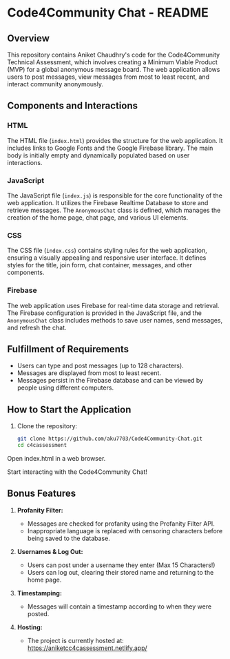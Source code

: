 # Code4Community Chat - README

## Overview
This repository contains Aniket Chaudhry's code for the Code4Community Technical Assessment, which involves creating a Minimum Viable Product (MVP) for a global anonymous message board. The web application allows users to post messages, view messages from most to least recent, and interact community anonymously.

## Components and Interactions

### HTML
The HTML file (`index.html`) provides the structure for the web application. It includes links to Google Fonts and the Google Firebase library. The main body is initially empty and dynamically populated based on user interactions.

### JavaScript
The JavaScript file (`index.js`) is responsible for the core functionality of the web application. It utilizes the Firebase Realtime Database to store and retrieve messages. The `AnonymousChat` class is defined, which manages the creation of the home page, chat page, and various UI elements.

### CSS
The CSS file (`index.css`) contains styling rules for the web application, ensuring a visually appealing and responsive user interface. It defines styles for the title, join form, chat container, messages, and other components.

### Firebase
The web application uses Firebase for real-time data storage and retrieval. The Firebase configuration is provided in the JavaScript file, and the `AnonymousChat` class includes methods to save user names, send messages, and refresh the chat.

## Fulfillment of Requirements
- Users can type and post messages (up to 128 characters).
- Messages are displayed from most to least recent.
- Messages persist in the Firebase database and can be viewed by people using different computers. 



## How to Start the Application

1. Clone the repository:
   ```bash
   git clone https://github.com/aku7703/Code4Community-Chat.git
   cd c4cassessment
   
   
 Open index.html in a web browser.

Start interacting with the Code4Community Chat!

## Bonus Features
1. **Profanity Filter:**
   - Messages are checked for profanity using the Profanity Filter API.
   - Inappropriate language is replaced with censoring characters before being saved to the database.
   
2. **Usernames & Log Out:**
   - Users can post under a username they enter (Max 15 Characters!)
   - Users can log out, clearing their stored name and returning to the home page.
   
3. **Timestamping:**
   - Messages will contain a timestamp according to when they were posted. 
   
4. **Hosting:**
    - The project is currently hosted at: https://aniketcc4cassessment.netlify.app/
